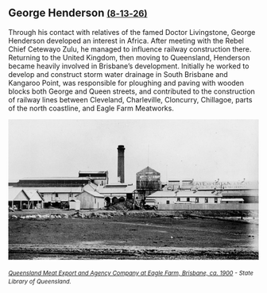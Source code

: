 ## George Henderson <small>[(8‑13‑26)](https://brisbane.discovereverafter.com/profile/31732032 "Go to Memorial Information" )</small> 

<!-- 1859‑1936 -->

Through his contact with relatives of the famed Doctor Livingstone, George Henderson developed an interest in Africa. After meeting with the Rebel Chief Cetewayo Zulu, he managed to influence railway construction there. Returning to the United Kingdom, then moving to Queensland, Henderson became heavily involved in Brisbane’s development. Initially he worked to develop and construct storm water drainage in South Brisbane and Kangaroo Point, was responsible for ploughing and paving with wooden blocks both George and Queen streets, and contributed to the construction of railway lines between Cleveland, Charleville, Cloncurry, Chillagoe, parts of the north coastline, and Eagle Farm Meatworks.


![Eagle Farm Meatworks](../assets/queensland-meatworks-1900.jpg)

*<small>[Queensland Meat Export and Agency Company at Eagle Farm, Brisbane, ca. 1900](http://onesearch.slq.qld.gov.au/permalink/f/1upgmng/slq_alma21220166330002061) - State Library of Queensland. </small>*
